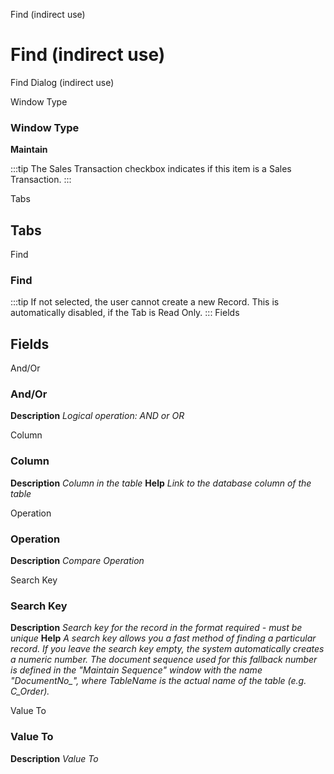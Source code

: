 
Find (indirect use)
# Find (indirect use)


Find Dialog (indirect use)

Window Type
### Window Type

**Maintain**

:::tip
The Sales Transaction checkbox indicates if this item is a Sales Transaction.
:::

Tabs
## Tabs


Find
### Find


:::tip
If not selected, the user cannot create a new Record.  This is automatically disabled, if the Tab is Read Only.
:::
Fields
## Fields


And/Or
### And/Or

**Description**
 *Logical operation: AND or OR*

Column
### Column

**Description**
 *Column in the table*
**Help**
 *Link to the database column of the table*

Operation
### Operation

**Description**
 *Compare Operation*

Search Key
### Search Key

**Description**
 *Search key for the record in the format required - must be unique*
**Help**
 *A search key allows you a fast method of finding a particular record.
If you leave the search key empty, the system automatically creates a numeric number.  The document sequence used for this fallback number is defined in the "Maintain Sequence" window with the name "DocumentNo_<TableName>", where TableName is the actual name of the table (e.g. C_Order).*

Value To
### Value To

**Description**
 *Value To*
